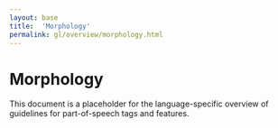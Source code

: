 ```yaml
---
layout: base
title:  'Morphology'
permalink: gl/overview/morphology.html
---
```


# Morphology

This document is a placeholder for the language-specific overview of
guidelines for part-of-speech tags and features.
